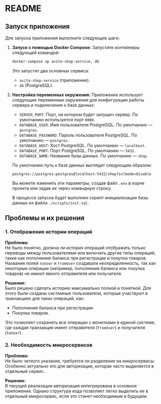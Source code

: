 # README

## Запуск приложения

Для запуска приложения выполните следующие шаги:

1. **Запуск с помощью Docker Compose:**
   Запустите контейнеры следующей командой:
   ```bash
   docker-compose up avito-shop-service, db
   ```
   Это запустит два основных сервиса:
   - `avito-shop-service` (приложение).
   - `db` (PostgreSQL).

2. **Настройка переменных окружения:**
   Приложение использует следующие переменные окружения для конфигурации работы сервера и подключения к базе данных:

    - `SERVER_PORT`: Порт, на котором будет запущен сервер. По умолчанию используется порт `8080`.
    - `DATABASE_USER`: Имя пользователя PostgreSQL. По умолчанию — `postgres`.
    - `DATABASE_PASSWORD`: Пароль пользователя PostgreSQL. По умолчанию — `postgres`.
    - `DATABASE_HOST`: Хост PostgreSQL. По умолчанию — `localhost`.
    - `DATABASE_PORT`: Порт PostgreSQL. По умолчанию — `5432`.
    - `DATABASE_NAME`: Название базы данных. По умолчанию — `shop`.

   По умолчанию путь к базе данных выглядит следующим образом:

   ```
   postgres://postgres:postgres@localhost:5432/shop?sslmode=disable
   ```
   
   Вы можете изменить эти параметры, создав файл `.env` в корне проекта или задав их через командную строку.

   В процессе запуска будет выполнен скрипт инициализации базы данных из файла `./scripts/init.sql`.

## Проблемы и их решения

### 1. Отображение истории операций
**Проблема:**  
Не было понятно, должна ли история операций отображать только переводы между пользователями или включать другие типы операций, такие как пополнение баланса при регистрации и покупка товаров.
Названия полей `toUser` и `fromUser` создавали неопределенность, так как некоторые операции (например, пополнение баланса или покупка товаров) не имеют явного отправителя или получателя.

**Решение:**  
Было решено сделать историю максимально полной и понятной. Для этого были созданы системные пользователи, которые участвуют в транзакциях для таких операций, как:
- Пополнение баланса при регистрации.
- Покупка товаров.

Это позволяет сохранять все операции с монетками в единой системе, где каждая транзакция имеет отправителя (`fromUser`) и получателя (`toUser`).

### 2. Необходимость микросервисов
**Проблема:**  
Не было четкого указания, требуется ли разделение на микросервисы. Особенно актуально это для авторизации, которая часто выделяется в отдельный сервис.

**Решение:**  
В текущей реализации авторизация интегрирована в основное приложение. Однако структура кода позволяет легко выделить ее в отдельный микросервис, если это станет необходимым в будущем.
